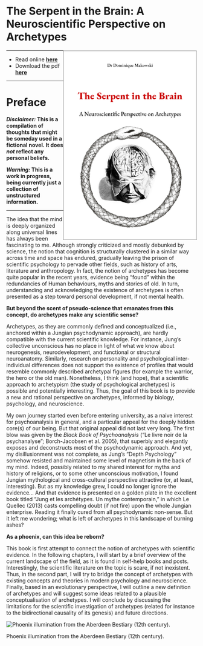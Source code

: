 
# The Serpent in the Brain: A Neuroscientific Perspective on Archetypes

<a href="https://dominiquemakowski.github.io/archetypes/">
<img src='content/img/cover_border.png' align="right" height="500" />
</a>

------------------------------------------------------------------------

-   Read online
    [**here**](https://dominiquemakowski.github.io/archetypes/)
-   Download the pdf
    [**here**](https://github.com/DominiqueMakowski/archetypes/raw/master/pdf/archetypes_makowski.pdf)

------------------------------------------------------------------------

<!-- ```{r include=FALSE} -->
<!-- knitr::opts_knit$set(root.dir = './content/') -->
<!-- # setwd("./content/") -->
<!-- ``` -->

# Preface

***Disclaimer:* This is a compilation of thoughts that might be someday
used in a fictional novel. It does *not* reflect any personal beliefs.**

***Warning:* This is a work in progress, being currently just a
collection of unstructured information.**

------------------------------------------------------------------------

The idea that the mind is deeply organized along universal lines has
always been fascinating to me. Although strongly criticized and mostly
debunked by science, the notion that cognition is structurally clustered
in a similar way across time and space has endured, gradually leaving
the prison of scientific psychology to pervade other fields, such as
history of arts, literature and anthropology. In fact, the notion of
archetypes has become quite popular in the recent years, evidence being
“found” within the redundancies of Human behaviours, myths and stories
of old. In turn, understanding and acknowledging the existence of
archetypes is often presented as a step toward personal development, if
not mental health.

**But beyond the scent of pseudo-science that emanates from this
concept, do archetypes make any scientific sense?**

Archetypes, as they are commonly defined and conceptualized (i.e.,
anchored within a Jungian psychodynamic approach), are hardly compatible
with the current scientific knowledge. For instance, Jung’s collective
unconscious has no place in light of what we know about neurogenesis,
neurodevelopment, and functional or structural neuroanatomy. Similarly,
research on personality and psychological inter-individual differences
does not support the existence of profiles that would resemble commonly
described archetypal figures (for example the warrior, the hero or the
old man). Nonetheless, I think (and hope), that a scientific approach to
archetypism (the study of psychological archetypes) is possible and
potentially interesting. Thus, the goal of this book is to provide a new
and rational perspective on archetypes, informed by biology, psychology,
and neuroscience.

My own journey started even before entering university, as a naive
interest for psychoanalysis in general, and a particular appeal for the
deeply hidden core(s) of our being. But that original appeal did not
last very long. The first blow was given by the *Black Book of
Psychoanalysis* (“Le livre noir de la psychanalyse”; Borch-Jacobsen et
al. 2005), that superbly and elegantly exposes and deconstructs most of
the psychodynamic approach. And yet, my disillusionment was not
complete, as Jung’s “Depth Psychology” somehow resisted and maintained
some level of magnetism in the back of my mind. Indeed, possibly related
to my shared interest for myths and history of religions, or to some
other unconscious motivation, I found Jungian mythological and
cross-cultural perspective attractive (or, at least, interesting). But
as my knowledge grew, I could no longer ignore the evidence… And that
evidence is presented on a golden plate in the excellent book titled
“Jung et les archétypes. Un mythe contemporain,” in which Le Quellec
(2013) casts compelling doubt (if not fire) upon the whole Jungian
enterprise. Reading it finally cured from all psychodynamic non-sense.
But it left me wondering; what is left of archetypes in this landscape
of burning ashes?

**As a phoenix, can this idea be reborn?**

This book is first attempt to connect the notion of archetypes with
scientific evidence. In the following chapters, I will start by a brief
overview of the current landscape of the field, as it is found in
self-help books and posts. Interestingly, the scientific literature on
the topic is scare, if not inexistent. Thus, in the second part, I will
try to bridge the concept of archetypes with existing concepts and
theories in modern psychology and neuroscience. Finally, based in an
evolutionary perspective, I will outline a new definition of archetypes
and will suggest some ideas related to a plausible conceptualisation of
archetypes. I will conclude by discussing the limitations for the
scientific investigation of archetypes (related for instance to the
bidirectional causality of its genesis) and future directions.

<div class="figure">

<img src="D:/Dropbox/RECHERCHE/N/archetypes/content/img/phoenix_aberdeen_bestiary.jpg" alt="Phoenix illumination from the Aberdeen Bestiary (12th century)." width="543" />
<p class="caption">
Phoenix illumination from the Aberdeen Bestiary (12th century).
</p>

</div>

<!-- ```{r include=FALSE} -->
<!-- knitr::opts_knit$set(root.dir = '../') -->
<!-- # setwd("../") -->
<!-- ``` -->

